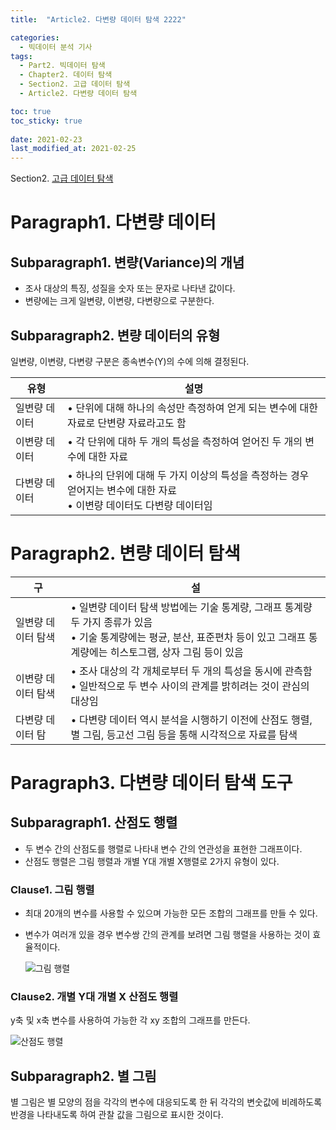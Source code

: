 ```yaml
---
title:  "Article2. 다변량 데이터 탐색 2222"

categories:
  - 빅데이터 분석 기사
tags: 
  - Part2. 빅데이터 탐색
  - Chapter2. 데이터 탐색
  - Section2. 고급 데이터 탐색
  - Article2. 다변량 데이터 탐색

toc: true
toc_sticky: true
 
date: 2021-02-23
last_modified_at: 2021-02-25
---
```


Section2. [고급 데이터 탐색]()

# Paragraph1. 다변량 데이터

## Subparagraph1. 변량(Variance)의 개념

- 조사 대상의 특징, 성질을 숫자 또는 문자로 나타낸 값이다.
- 변량에는 크게 일변량, 이변량, 다변량으로 구분한다.

## Subparagraph2. 변량 데이터의 유형

일변량, 이변량, 다변량 구분은 종속변수(Y)의 수에 의해 결정된다.

| 유형          | 설명                                                         |
| ------------- | ------------------------------------------------------------ |
| 일변량 데이터 | • 단위에 대해 하나의 속성만 측정하여 얻게 되는 변수에 대한 자료로 단변량 자료라고도 함 |
| 이변량 데이터 | • 각 단위에 대하 두 개의 특성을 측정하여 얻어진 두 개의 변수에 대한 자료 |
| 다변량 데이터 | • 하나의 단위에 대해 두 가지 이상의 특성을 측정하는 경우 얻어지는 변수에 대한 자료<br />• 이변량 데이터도 다변량 데이터임 |

# Paragraph2. 변량 데이터 탐색

| 구                 | 설                                                           |
| ------------------ | ------------------------------------------------------------ |
| 일변량 데이터 탐색 | • 일변량 데이터 탐색 방법에는 기술 통계량, 그래프 통계량 두 가지 종류가 있음<br />• 기술 통계량에는 평균, 분산, 표준편차 등이 있고 그래프 통계량에는 히스토그램, 상자 그림 등이 있음 |
| 이변량 데이터 탐색 | • 조사 대상의 각 개체로부터 두 개의 특성을 동시에 관측함<br />• 일반적으로 두 변수 사이의 관계를 밝히려는 것이 관심의 대상임 |
| 다변량 데이터 탐   | • 다변량 데이터 역시 분석을 시행하기 이전에 산점도 행렬, 별 그림, 등고선 그림 등을 통해 시각적으로 자료를 탐색 |

# Paragraph3. 다변량 데이터 탐색 도구

## Subparagraph1. 산점도 행렬

- 두 변수 간의 산점도를 행렬로 나타내 변수 간의 연관성을 표현한 그래프이다.
- 산점도 행렬은 그림 행렬과 개별 Y대 개별 X행렬로 2가지 유형이 있다.

### Clause1. 그림 행렬

- 최대 20개의 변수를 사용할 수 있으며 가능한 모든 조합의 그래프를 만들 수 있다.

- 변수가 여러개 있을 경우 변수쌍 간의 관계를 보려면 그림 행렬을 사용하는 것이 효율적이다.

  ![그림 행렬](https://lh3.googleusercontent.com/proxy/412RyfoRLBSEd-MlnbSoquhVaKgLPW1xofoTdJjL0BT3-o1b8_MfdLjVA6NKf8-GQpOBC6XHzVYrd2KgW6dwmufI1-37X_VVLm9ji6HfZSjUEUb3OE2ykg3Zh7iW6QlvytwDASK76Duw0Crxx8lsqQQKhn8d6GzSRrW-onDh7eR4-bj_egvno6QQq3wcTWTt461_opdjJJSKZr3qOGuOEsz88Ln2iNNIHY24owMDDVR2lGnJtOuxBal0EMpDXgQw5f0i9BGi2-fKYLOVOZYXde501zEtWettCis)



### Clause2. 개별 Y대 개별 X 산점도 행렬

y축 및 x축 변수를 사용하여 가능한 각 xy 조합의 그래프를 만든다.

![산점도 행렬](https://img1.daumcdn.net/thumb/R800x0/?scode=mtistory2&fname=https%3A%2F%2Ft1.daumcdn.net%2Fcfile%2Ftistory%2F998C59505C3CA7D22B)

## Subparagraph2. 별 그림

별 그림은 별 모양의 점을 각각의 변수에 대응되도록 한 뒤 각각의 변숫값에 비례하도록 반경을 나타내도록 하여 관찰 값을 그림으로 표시한 것이다.

